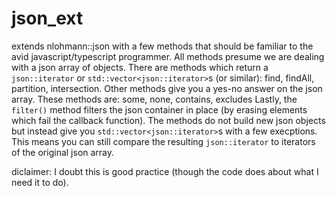 # json_ext 
extends nlohmann::json with a few methods that should be familiar to the avid javascript/typescript programmer.
All methods presume we are dealing with a json array of objects.
There are methods which return a `json::iterator` or `std::vector<json::iterator>`s (or similar): find, findAll, partition, intersection.
Other methods give you a yes-no answer on the json array. These methods are: some, none, contains, excludes
Lastly, the `filter()` method filters the json container in place (by erasing elements which fail the callback function).
The methods do not build new json objects but instead give you `std::vector<json::iterator>`s with a few execptions.
This means you can still compare the resulting `json::iterator` to iterators of the original json array.

diclaimer: I doubt this is good practice (though the code does about what I need it to do).

